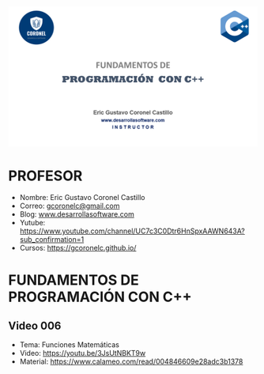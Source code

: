 ![C++](https://raw.githubusercontent.com/gcoronelc/CPP/master/img/cpp.png)


# PROFESOR

- Nombre: Eric Gustavo Coronel Castillo
- Correo: gcoronelc@gmail.com
- Blog: www.desarrollasoftware.com
- Yutube: https://www.youtube.com/channel/UC7c3C0Dtr6HnSpxAAWN643A?sub_confirmation=1
- Cursos: https://gcoronelc.github.io/


# FUNDAMENTOS DE PROGRAMACIÓN CON C++

## Video 006

- Tema: Funciones Matemáticas
- Video: https://youtu.be/3JsUtNBKT9w
- Material: https://www.calameo.com/read/004846609e28adc3b1378




